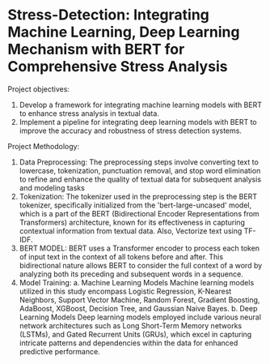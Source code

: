# Stress-Detection: Integrating Machine Learning, Deep Learning Mechanism with BERT for Comprehensive Stress Analysis
Project objectives:

1. Develop a framework for integrating machine learning models with BERT to enhance stress analysis in textual data.
2. Implement a pipeline for integrating deep learning models with BERT to improve the accuracy and robustness of stress detection systems.

Project Methodology:

1. Data Preprocessing: The preprocessing steps involve converting text to lowercase,
tokenization, punctuation removal, and stop word elimination to refine and enhance the
quality of textual data for subsequent analysis and modeling tasks
2. Tokenization: The tokenizer used in the preprocessing step is the BERT
tokenizer, specifically initialized from the 'bert-large-uncased' model, which
is a part of the BERT (Bidirectional Encoder Representations from
Transformers) architecture, known for its effectiveness in capturing
contextual information from textual data. Also, Vectorize text using TF-IDF.
3. BERT MODEL:
BERT uses a Transformer encoder to process each token of input text in the
context of all tokens before and after. This bidirectional nature allows BERT to
consider the full context of a word by analyzing both its preceding and
subsequent words in a sequence.
4. Model Training:
  a. Machine Learning Models
Machine learning models utilized in this study encompass Logistic
Regression, K-Nearest Neighbors, Support Vector Machine, Random Forest,
Gradient Boosting, AdaBoost, XGBoost, Decision Tree, and Gaussian Naive
Bayes.
  b. Deep Learning Models
Deep learning models employed include various neural network
architectures such as Long Short-Term Memory networks (LSTMs), and
Gated Recurrent Units (GRUs), which excel in capturing intricate patterns and
dependencies within the data for enhanced predictive performance.
